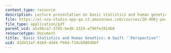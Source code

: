 ```yaml
---
content_type: resource
description: Lecture presentation on basic statistics and human genetics.
file: https://ol-ocw-studio-app-qa.s3.amazonaws.com/courses/20-400j-perspectives-in-biological-engineering-spring-2006/d1d413af8169ddd4f94df34cb88640bf_20_400_statgen_.pdf
file_type: application/pdf
parent_uid: a5a96ca7-3785-bed6-3324-a796fe1914b8
resourcetype: Document
title: 'Basic Statistics and Human Genetics: A Swift ''Perspective"'
uid: d1d413af-8169-ddd4-f94d-f34cb88640bf
---
```

